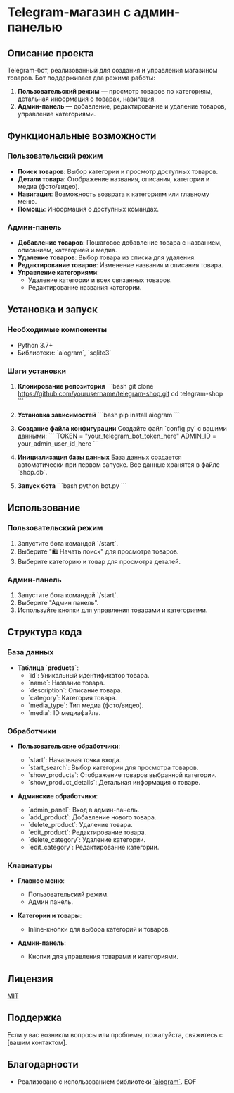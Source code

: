 # Telegram-магазин с админ-панелью

## Описание проекта

Telegram-бот, реализованный для создания и управления магазином товаров. Бот поддерживает два режима работы:
1. **Пользовательский режим** — просмотр товаров по категориям, детальная информация о товарах, навигация.
2. **Админ-панель** — добавление, редактирование и удаление товаров, управление категориями.

## Функциональные возможности

### Пользовательский режим
- **Поиск товаров**: Выбор категории и просмотр доступных товаров.
- **Детали товара**: Отображение названия, описания, категории и медиа (фото/видео).
- **Навигация**: Возможность возврата к категориям или главному меню.
- **Помощь**: Информация о доступных командах.

### Админ-панель
- **Добавление товаров**: Пошаговое добавление товара с названием, описанием, категорией и медиа.
- **Удаление товаров**: Выбор товара из списка для удаления.
- **Редактирование товаров**: Изменение названия и описания товара.
- **Управление категориями**:
  - Удаление категории и всех связанных товаров.
  - Редактирование названия категории.

## Установка и запуск

### Необходимые компоненты
- Python 3.7+
- Библиотеки: \`aiogram\`, \`sqlite3\`

### Шаги установки

1. **Клонирование репозитория**
   \`\`\`bash
   git clone https://github.com/yourusername/telegram-shop.git
   cd telegram-shop
   \`\`\`

2. **Установка зависимостей**
   \`\`\`bash
   pip install aiogram
   \`\`\`

3. **Создание файла конфигурации**
   Создайте файл \`config.py\` с вашими данными:
   \`\`\`
   TOKEN = "your_telegram_bot_token_here"
   ADMIN_ID = your_admin_user_id_here
   \`\`\`

4. **Инициализация базы данных**
   База данных создается автоматически при первом запуске. Все данные хранятся в файле \`shop.db\`.

5. **Запуск бота**
   \`\`\`bash
   python bot.py
   \`\`\`

## Использование

### Пользовательский режим
1. Запустите бота командой \`/start\`.
2. Выберите "🛍️ Начать поиск" для просмотра товаров.
3. Выберите категорию и товар для просмотра деталей.

### Админ-панель
1. Запустите бота командой \`/start\`.
2. Выберите "Админ панель".
3. Используйте кнопки для управления товарами и категориями.

## Структура кода

### База данных
- **Таблица \`products\`**:
  - \`id\`: Уникальный идентификатор товара.
  - \`name\`: Название товара.
  - \`description\`: Описание товара.
  - \`category\`: Категория товара.
  - \`media_type\`: Тип медиа (фото/видео).
  - \`media\`: ID медиафайла.

### Обработчики
- **Пользовательские обработчики**:
  - \`start\`: Начальная точка входа.
  - \`start_search\`: Выбор категории для просмотра товаров.
  - \`show_products\`: Отображение товаров выбранной категории.
  - \`show_product_details\`: Детальная информация о товаре.

- **Админские обработчики**:
  - \`admin_panel\`: Вход в админ-панель.
  - \`add_product\`: Добавление нового товара.
  - \`delete_product\`: Удаление товара.
  - \`edit_product\`: Редактирование товара.
  - \`delete_category\`: Удаление категории.
  - \`edit_category\`: Редактирование категории.

### Клавиатуры
- **Главное меню**:
  - Пользовательский режим.
  - Админ панель.

- **Категории и товары**:
  - Inline-кнопки для выбора категорий и товаров.

- **Админ-панель**:
  - Кнопки для управления товарами и категориями.

## Лицензия

[MIT](https://choosealicense.com/licenses/mit/)

## Поддержка

Если у вас возникли вопросы или проблемы, пожалуйста, свяжитесь с [вашим контактом].

## Благодарности

- Реализовано с использованием библиотеки [\`aiogram\`](https://github.com/aiogram/aiogram).
EOF
